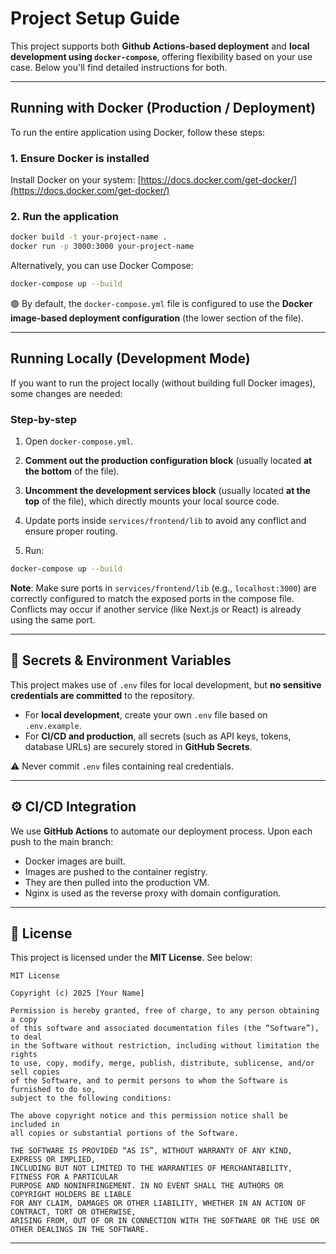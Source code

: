 #  Project Setup Guide

This project supports both **Github Actions-based deployment** and **local development using `docker-compose`**, offering flexibility based on your use case. Below you'll find detailed instructions for both.

---

##  Running with Docker (Production / Deployment)

To run the entire application using Docker, follow these steps:

### 1. Ensure Docker is installed
Install Docker on your system: [https://docs.docker.com/get-docker/](https://docs.docker.com/get-docker/)

### 2. Run the application
```bash
docker build -t your-project-name .
docker run -p 3000:3000 your-project-name
```

Alternatively, you can use Docker Compose:

```bash
docker-compose up --build
```

🟢 By default, the `docker-compose.yml` file is configured to use the **Docker image-based deployment configuration** (the lower section of the file).

---

##  Running Locally (Development Mode)

If you want to run the project locally (without building full Docker images), some changes are needed:

###  Step-by-step

1. Open `docker-compose.yml`.

2. **Comment out the production configuration block** (usually located **at the bottom** of the file).

3. **Uncomment the development services block** (usually located **at the top** of the file), which directly mounts your local source code.

4. Update ports inside `services/frontend/lib` to avoid any conflict and ensure proper routing.

5. Run:
```bash
docker-compose up --build
```

 **Note**: Make sure ports in `services/frontend/lib` (e.g., `localhost:3000`) are correctly configured to match the exposed ports in the compose file. Conflicts may occur if another service (like Next.js or React) is already using the same port.

---

## 🔐 Secrets & Environment Variables

This project makes use of `.env` files for local development, but **no sensitive credentials are committed** to the repository.

- For **local development**, create your own `.env` file based on `.env.example`.
- For **CI/CD and production**, all secrets (such as API keys, tokens, database URLs) are securely stored in **GitHub Secrets**.

⚠️ Never commit `.env` files containing real credentials.

---

## ⚙️ CI/CD Integration

We use **GitHub Actions** to automate our deployment process. Upon each push to the main branch:

- Docker images are built.
- Images are pushed to the container registry.
- They are then pulled into the production VM.
- Nginx is used as the reverse proxy with domain configuration.

---

## 📄 License

This project is licensed under the **MIT License**. See below:

```
MIT License

Copyright (c) 2025 [Your Name]

Permission is hereby granted, free of charge, to any person obtaining a copy
of this software and associated documentation files (the “Software”), to deal
in the Software without restriction, including without limitation the rights
to use, copy, modify, merge, publish, distribute, sublicense, and/or sell copies
of the Software, and to permit persons to whom the Software is furnished to do so,
subject to the following conditions:

The above copyright notice and this permission notice shall be included in
all copies or substantial portions of the Software.

THE SOFTWARE IS PROVIDED “AS IS”, WITHOUT WARRANTY OF ANY KIND, EXPRESS OR IMPLIED,
INCLUDING BUT NOT LIMITED TO THE WARRANTIES OF MERCHANTABILITY, FITNESS FOR A PARTICULAR
PURPOSE AND NONINFRINGEMENT. IN NO EVENT SHALL THE AUTHORS OR COPYRIGHT HOLDERS BE LIABLE
FOR ANY CLAIM, DAMAGES OR OTHER LIABILITY, WHETHER IN AN ACTION OF CONTRACT, TORT OR OTHERWISE,
ARISING FROM, OUT OF OR IN CONNECTION WITH THE SOFTWARE OR THE USE OR OTHER DEALINGS IN THE SOFTWARE.
```

---

